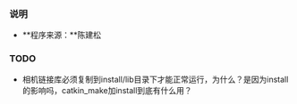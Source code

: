 ### 说明
- **程序来源：**陈建松


### TODO
- 相机链接库必须复制到install/lib目录下才能正常运行，为什么？是因为install的影响吗，catkin_make加install到底有什么用？